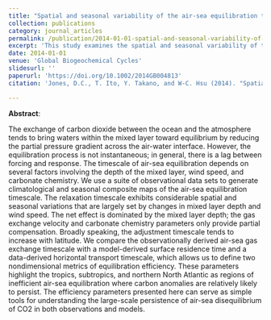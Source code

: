 ```yaml
---
title: "Spatial and seasonal variability of the air-sea equilibration timescale of carbon dioxide"
collection: publications
category: journal_articles
permalink: /publication/2014-01-01-spatial-and-seasonal-variability-of-the-air-sea-equilibration-timescale-of-carbon-dioxide
excerpt: 'This study examines the spatial and seasonal variability of the air-sea equilibration timescale of CO2, highlighting regions of inefficient equilibration.'
date: 2014-01-01
venue: 'Global Biogeochemical Cycles'
slidesurl: ''
paperurl: 'https://doi.org/10.1002/2014GB004813'
citation: 'Jones, D.C., T. Ito, Y. Takano, and W-C. Hsu (2014). "Spatial and seasonal variability of the air-sea equilibration timescale of carbon dioxide", <i>Global Biogeochemical Cycles</i>, 28, 1163-1178. <a href="https://doi.org/10.1002/2014GB004813">https://doi.org/10.1002/2014GB004813</a>'

---
```

**Abstract**:

The exchange of carbon dioxide between the ocean and the atmosphere tends to bring waters within the mixed layer toward equilibrium by reducing the partial pressure gradient across the air-water interface. However, the equilibration process is not instantaneous; in general, there is a lag between forcing and response. The timescale of air-sea equilibration depends on several factors involving the depth of the mixed layer, wind speed, and carbonate chemistry. We use a suite of observational data sets to generate climatological and seasonal composite maps of the air-sea equilibration timescale. The relaxation timescale exhibits considerable spatial and seasonal variations that are largely set by changes in mixed layer depth and wind speed. The net effect is dominated by the mixed layer depth; the gas exchange velocity and carbonate chemistry parameters only provide partial compensation. Broadly speaking, the adjustment timescale tends to increase with latitude. We compare the observationally derived air-sea gas exchange timescale with a model-derived surface residence time and a data-derived horizontal transport timescale, which allows us to define two nondimensional metrics of equilibration efficiency. These parameters highlight the tropics, subtropics, and northern North Atlantic as regions of inefficient air-sea equilibration where carbon anomalies are relatively likely to persist. The efficiency parameters presented here can serve as simple tools for understanding the large-scale persistence of air-sea disequilibrium of CO2 in both observations and models.
